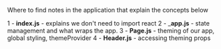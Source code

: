 Where to find notes in the application that explain the concepts below

1 - __index.js__ - explains we don't need to import react
2 - ___app.js__ - state management and what wraps the app.
3 - __Page.js__ - theming of our app, global styling, themeProvider
4 - __Header.js__ - accessing theming props
